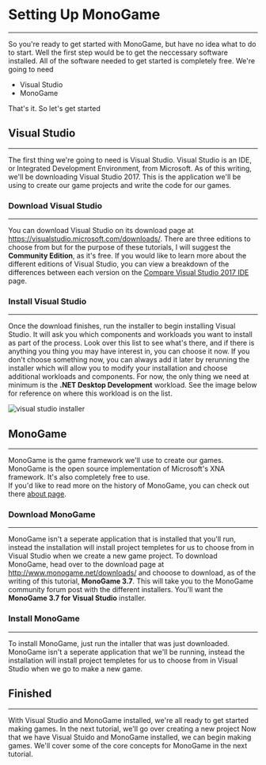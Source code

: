 <div class="container post">

# Setting Up MonoGame  
---
So you're ready to get started with MonoGame, but have no idea what to do to start. Well the first step would be to get the 
neccessary software installed.    All of the software needed to get started is completely free. We're going to need

* Visual Studio
* MonoGame  

That's it. So let's get started

## Visual Studio  
---
The first thing we're going to need is Visual Studio.  Visual Studio is an IDE, or Integrated Development Environment, from Microsoft. 
As of this writing, we'll be downloading Visual Studio 2017.  This is the application we'll be using to create our game projects and write 
the code for our games.

### Download Visual Studio  
---
You can download Visual Studio on its download page at https://visualstudio.microsoft.com/downloads/.  There are three editions to choose from
but for the purpose of these tutorials, I will suggest the **Community Edition**, as it's free. If you would like to learn more about the different
editions of Visual Studio, you can view a breakdown of the differences between each version on the [Compare Visual Studio 2017 IDE](https://visualstudio.microsoft.com/vs/compare/) page.

### Install Visual Studio  
---
Once the download finishes, run the installer to begin installing Visual Studio.  It will ask you which components and workloads you want to install as part of the process.  Look over this list to see what's there, and if there is anything you thing you may have interest in, you can choose it now.  If you don't choose something now, you can always add it later by rerunning the installer which will allow you to modify your installation and choose additional workloads and components.  For now, the only thing we need at minimum is the **.NET Desktop Development** workload.  See the image below for reference on where this workload is on the list. 

![visual studio installer](tutorials/setting-up-monogame/visual-studio-installer.png)

## MonoGame  
---
MonoGame is the game framework we'll use to create our games.  MonoGame is the open source implementation of Microsoft's XNA framework.  It's also completely free to use.  
If you'd like to read more on the history of MonoGame, you can check out there [about page](http://www.monogame.net/about/).  

### Download MonoGame  
---
MonoGame isn't a seperate application that is installed that you'll run, instead the installation will install project templetes for us to choose from 
in Visual Studio when we create a new game project.  To download MonoGame, head over to the  download page at http://www.monogame.net/downloads/ and 
chooose to download, as of the writing of this tutorial, **MonoGame 3.7**.  This will take you to the MonoGame community forum post with the different 
installers.  You'll want the **MonoGame 3.7 for Visual Studio** installer.

### Install MonoGame  
---
To install MonoGame, just run the intaller that was just downloaded.  MonoGame isn't a seperate application that we'll be running, instead the installation will install
project templetes for us to choose from in Visual Studio when we go to make a new game. 

## Finished  
---
With Visual Studio and MonoGame installed, we're all ready to get started making games. In the next tutorial, we'll go over creating a new project
Now that we have Visual Stuido and MonoGame installed, we can begin making games.  We'll cover some of the core concepts for MonoGame in the next tutorial.

</div>